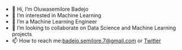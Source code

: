 - 👋 Hi, I’m Oluwasemilore Badejo
- 👀 I’m interested in Machine Learning
- 🌱 I’m a Machine Learning Engineer
- 💞️ I’m looking to collaborate on Data Science and Machine Learning projects
- 📫 How to reach me:badejo.semilore.7@gmail.com or [Twitter](https://twitter.com/daredevil_blac)

<!---
oluwasemilorebadejo/oluwasemilorebadejo is a ✨ special ✨ repository because its `README.md` (this file) appears on your GitHub profile.
You can click the Preview link to take a look at your changes.
--->
